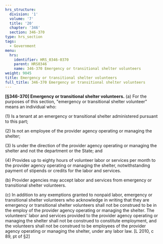 ```yaml
---
hrs_structure:
  division: '1'
  volume: '7'
  title: '20'
  chapter: '346'
  section: 346-370
type: hrs_section
tags:
  - Government
menu:
  hrs:
    identifier: HRS_0346-0370
    parent: HRS0346
    name: 346-370 Emergency or transitional shelter volunteers
weight: 9045
title: Emergency or transitional shelter volunteers
full_title: 346-370 Emergency or transitional shelter volunteers
---
```

**[§346-370] Emergency or transitional shelter volunteers.** (a) For the purposes of this section, "emergency or transitional shelter volunteer" means an individual who:

(1) Is a tenant at an emergency or transitional shelter administered pursuant to this part;

(2) Is not an employee of the provider agency operating or managing the shelter;

(3) Is under the direction of the provider agency operating or managing the shelter and not the department or the State; and

(4) Provides up to eighty hours of volunteer labor or services per month to the provider agency operating or managing the shelter, notwithstanding payment of stipends or credits for the labor and services.

(b) Provider agencies may accept labor and services from emergency or transitional shelter volunteers.

(c) In addition to any exemptions granted to nonpaid labor, emergency or transitional shelter volunteers who acknowledge in writing that they are emergency or transitional shelter volunteers shall not be construed to be in the employ of the provider agency operating or managing the shelter. The volunteers' labor and services provided to the provider agency operating or managing the shelter shall not be construed to constitute employment, and the volunteers shall not be construed to be employees of the provider agency operating or managing the shelter, under any labor law. [L 2010, c 89, pt of §2]
